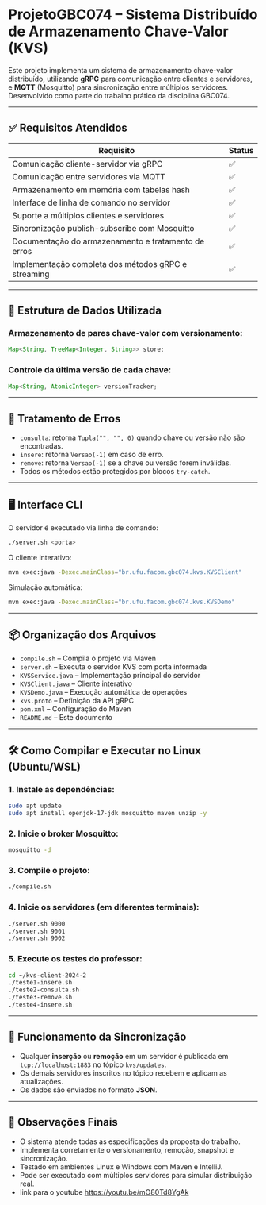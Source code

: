 # ProjetoGBC074 – Sistema Distribuído de Armazenamento Chave-Valor (KVS)

Este projeto implementa um sistema de armazenamento chave-valor distribuído, utilizando **gRPC** para comunicação entre clientes e servidores, e **MQTT** (Mosquitto) para sincronização entre múltiplos servidores. Desenvolvido como parte do trabalho prático da disciplina GBC074.

---

## ✅ Requisitos Atendidos

| Requisito                                           | Status |
| --------------------------------------------------- | ------ |
| Comunicação cliente-servidor via gRPC               | ✅      |
| Comunicação entre servidores via MQTT               | ✅      |
| Armazenamento em memória com tabelas hash           | ✅      |
| Interface de linha de comando no servidor           | ✅      |
| Suporte a múltiplos clientes e servidores           | ✅      |
| Sincronização publish-subscribe com Mosquitto       | ✅      |
| Documentação do armazenamento e tratamento de erros | ✅      |
| Implementação completa dos métodos gRPC e streaming | ✅      |

---

## 🧠 Estrutura de Dados Utilizada

### Armazenamento de pares chave-valor com versionamento:
```java
Map<String, TreeMap<Integer, String>> store;
```

### Controle da última versão de cada chave:
```java
Map<String, AtomicInteger> versionTracker;
```

---

## 📌 Tratamento de Erros

- `consulta`: retorna `Tupla("", "", 0)` quando chave ou versão não são encontradas.
- `insere`: retorna `Versao(-1)` em caso de erro.
- `remove`: retorna `Versao(-1)` se a chave ou versão forem inválidas.
- Todos os métodos estão protegidos por blocos `try-catch`.

---

## 🖥️ Interface CLI

O servidor é executado via linha de comando:

```bash
./server.sh <porta>
```

O cliente interativo:

```bash
mvn exec:java -Dexec.mainClass="br.ufu.facom.gbc074.kvs.KVSClient"
```

Simulação automática:

```bash
mvn exec:java -Dexec.mainClass="br.ufu.facom.gbc074.kvs.KVSDemo"
```

---

## 📦 Organização dos Arquivos

- `compile.sh` – Compila o projeto via Maven
- `server.sh` – Executa o servidor KVS com porta informada
- `KVSService.java` – Implementação principal do servidor
- `KVSClient.java` – Cliente interativo
- `KVSDemo.java` – Execução automática de operações
- `kvs.proto` – Definição da API gRPC
- `pom.xml` – Configuração do Maven
- `README.md` – Este documento

---

## 🛠 Como Compilar e Executar no Linux (Ubuntu/WSL)

### 1. Instale as dependências:

```bash
sudo apt update
sudo apt install openjdk-17-jdk mosquitto maven unzip -y
```

### 2. Inicie o broker Mosquitto:

```bash
mosquitto -d
```

### 3. Compile o projeto:

```bash
./compile.sh
```

### 4. Inicie os servidores (em diferentes terminais):

```bash
./server.sh 9000
./server.sh 9001
./server.sh 9002
```

### 5. Execute os testes do professor:

```bash
cd ~/kvs-client-2024-2
./teste1-insere.sh
./teste2-consulta.sh
./teste3-remove.sh
./teste4-insere.sh
```

---

## 🧪 Funcionamento da Sincronização

- Qualquer **inserção** ou **remoção** em um servidor é publicada em `tcp://localhost:1883` no tópico `kvs/updates`.
- Os demais servidores inscritos no tópico recebem e aplicam as atualizações.
- Os dados são enviados no formato **JSON**.

---

## 💬 Observações Finais

- O sistema atende todas as especificações da proposta do trabalho.
- Implementa corretamente o versionamento, remoção, snapshot e sincronização.
- Testado em ambientes Linux e Windows com Maven e IntelliJ.
- Pode ser executado com múltiplos servidores para simular distribuição real.
- link para o youtube https://youtu.be/mO80Td8YgAk